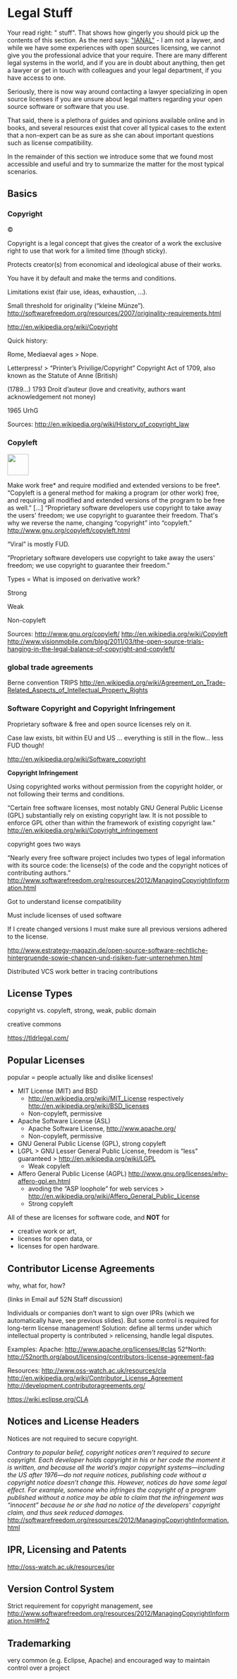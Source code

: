 # Legal Stuff

Your read right: "<i class="octicon octicon-law"></i> stuff". That shows how gingerly you should pick up the contents of this section. As the nerd says: ["IANAL"](https://en.wikipedia.org/wiki/IANAL) - I am not a laywer, and while we have some experiences with open sources licensing, we cannot give you the professional advice that your require. There are many different legal systems in the world, and if you are in doubt about anything, then get a lawyer or get in touch with colleagues and your legal department, if you have access to one.

Seriously, there is now way around contacting a lawyer specializing in open source licenses if you are unsure about legal matters regarding your open source software or software that you use.

That said, there is a plethora of guides and opinions available online and in books, and several resources exist that cover all typical cases to the extent that a non-expert can be as sure as she can about important questions such as license compatibility.

In the remainder of this section we introduce some that we found most accessible and useful and try to summarize the matter for the most typical scenarios.


## Basics

### Copyright

&copy;


Copyright is a legal concept that gives the creator of a work the exclusive right to use that work for a limited time (though sticky).

Protects creator(s) from economical and ideological abuse of their works.

You have it by default and make the terms and conditions.

Limitations exist (fair use, ideas, exhaustion, …).

Small threshold for originality (“kleine Münze”).
	http://softwarefreedom.org/resources/2007/originality-requirements.html

http://en.wikipedia.org/wiki/Copyright


Quick history:

Rome, Mediaeval ages > Nope.

Letterpress! > “Printer’s Privilige/Copyright”
Copyright Act of 1709, also known as the Statute of Anne (British)

(1789…) 1793 Droit d’auteur (love and creativity, authors want acknowledgement not money)

1965 UrhG

Sources: http://en.wikipedia.org/wiki/History_of_copyright_law 


### Copyleft

<img src="https://upload.wikimedia.org/wikipedia/commons/8/8b/Copyleft.svg" width="48">

Make work free* and require modified and extended versions to be free*.
“Copyleft is a general method for making a program (or other work) free, and requiring all modified and extended versions of the program to be free as well.” […] “Proprietary software developers use copyright to take away the users' freedom; we use copyright to guarantee their freedom. That's why we reverse the name, changing “copyright” into “copyleft.” http://www.gnu.org/copyleft/copyleft.html 

“Viral” is mostly FUD.

“Proprietary software developers use copyright to take away the users' freedom; we use copyright to guarantee their freedom.”

Types = What is imposed on derivative work?

Strong

Weak

Non-copyleft

Sources: http://www.gnu.org/copyleft/  http://en.wikipedia.org/wiki/Copyleft   http://www.visionmobile.com/blog/2011/03/the-open-source-trials-hanging-in-the-legal-balance-of-copyright-and-copyleft/  

### global trade agreements

Berne convention
TRIPS
http://en.wikipedia.org/wiki/Agreement_on_Trade-Related_Aspects_of_Intellectual_Property_Rights

### Software Copyright and Copyright Infringement

Proprietary software & free and open source licenses rely on it.

Case law exists, bit within EU and US … everything is still in the flow… less FUD though!

http://en.wikipedia.org/wiki/Software_copyright

**Copyright Infringement**

Using copyrighted works without permission from the copyright holder, or not following their terms and conditions.

“Certain free software licenses, most notably GNU General Public License (GPL) substantially rely on existing copyright law. It is not possible to enforce GPL other than within the framework of existing copyright law.”
http://en.wikipedia.org/wiki/Copyright_infringement 

copyright goes two ways

“Nearly every free software project includes two types of legal information with its source code: the license(s) of the code and the copyright notices of contributing authors.”
http://www.softwarefreedom.org/resources/2012/ManagingCopyrightInformation.html

Got to understand license compatibility

Must include licenses of used software

If I create changed versions I must make sure all previous versions adhered to the license. 

http://www.estrategy-magazin.de/open-source-software-rechtliche-hintergruende-sowie-chancen-und-risiken-fuer-unternehmen.html

Distributed VCS work better in tracing contributions



## License Types

copyright vs. copyleft, strong, weak, public domain

creative commons

https://tldrlegal.com/



## Popular Licenses

popular = people actually like and dislike licenses!

* MIT License (MIT) and BSD
  * http://en.wikipedia.org/wiki/MIT_License respectively http://en.wikipedia.org/wiki/BSD_licenses 
  * Non-copyleft, permissive
* Apache Software License (ASL)
  * Apache Software License, http://www.apache.org/ 
  * Non-copyleft, permissive
* GNU General Public License (GPL), strong copyleft
* LGPL > GNU Lesser General Public License, freedom is “less” guaranteed > http://en.wikipedia.org/wiki/LGPL 
  * Weak copyleft
* Affero General Public License (AGPL) http://www.gnu.org/licenses/why-affero-gpl.en.html
  * avoding the “ASP loophole” for web services > http://en.wikipedia.org/wiki/Affero_General_Public_License 
  * Strong copyleft


All of these are licenses for software code, and **NOT** for
* creative work or art,
* licenses for open data, or
* licenses for open hardware.


## Contributor License Agreements

why, what for, how?

(links in Email auf 52N Staff discussion)

Individuals or companies don’t want to sign over IPRs (which we automatically have, see previous slides). But some control is required for long-term license management!
Solution: define all terms under which intellectual property is contributed > relicensing, handle legal disputes.

Examples:
Apache: http://www.apache.org/licenses/#clas
52°North: http://52north.org/about/licensing/contributors-license-agreement-faq 

Resources: http://www.oss-watch.ac.uk/resources/cla http://en.wikipedia.org/wiki/Contributor_License_Agreement 
http://development.contributoragreements.org/ 

https://wiki.eclipse.org/CLA

## Notices and License Headers

Notices are not required to secure copyright.

*<i class="octicon octicon-quote"></i> Contrary to popular belief, copyright notices aren’t required to secure copyright. Each developer holds copyright in his or her code the moment it is written, and because all the world’s major copyright systems—including the US after 1976—do not require notices, publishing code without a copyright notice doesn’t change this. However, notices do have some legal effect. For example, someone who infringes the copyright of a program published without a notice may be able to claim that the infringement was “innocent” because he or she had no notice of the developers’ copyright claim, and thus seek reduced damages.*
http://softwarefreedom.org/resources/2012/ManagingCopyrightInformation.html 

## IPR, Licensing and Patents

http://oss-watch.ac.uk/resources/ipr

## Version Control System

Strict requirement for copyright management, see http://www.softwarefreedom.org/resources/2012/ManagingCopyrightInformation.html#fn2 

## Trademarking

very common (e.g. Eclipse, Apache) and encouraged way to maintain control over a project


<!-- not yet sure where these could go:

http://www.linux.com/news/featured-blogs/205-mike-dolan/833369-why-companies-that-use-open-source-need-a-compliance-program

http://www.linux.com/news/featured-blogs/205-mike-dolan/833808-5-essential-duties-of-legal-counsel-in-an-open-source-compliance-program

http://www.linux.com/news/featured-blogs/205-mike-dolan/833810-5-practical-ways-for-legal-counsel-to-advise-developers-on-open-source

-->



